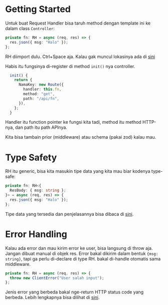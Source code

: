 # Getting Started

Untuk buat Request Handler bisa taruh method dengan template ini ke dalam class `Controller`:

```ts
private fn: RH = async (req, res) => {
  res.json({ msg: "Halo" });
};
```

RH diimport dulu. Ctrl+Space aja. Kalau gak muncul lokasinya ada di [sini](src/helpers/types.ts)

Habis itu fungsinya di-register di method `init()` nya controller.

```ts
  init() {
    return {
      NamaKey: new Route({
        handler: this.fn,
        method: "get",
        path: "/api/fn",
      }),
    };
  }
```

Handler itu function pointer ke fungsi kita tadi, method itu method HTTP-nya, dan path itu path APInya.

Kita bisa tambain prior (middleware) atau schema (pakai zod) kalau mau.

# Type Safety

RH itu generic, bisa kita masukin tipe data yang kita mau biar kodenya type-safe:

```ts
private fn: RH<{
  ResBody: { msg: string };
}> = async (req, res) => {
  res.json({ msg: "Halo" });
};
```

Tipe data yang tersedia dan penjelasannya bisa dibaca di [sini](src/helpers/types.ts).

# Error Handling

Kalau ada error dan mau kirim error ke user, bisa langsung di throw aja. Jangan dibuat manual di objek res.
Error bakal dikirim dalam bentuk `{msg: string}`, tapi ga perlu di-declare di type RH. bakal di-handle otomatis sama middleware.

```ts
private fn: RH = async (req, res) => {
  throw new ClientError("User salah input");
};
```

Jenis error yang berbeda bakal nge-return HTTP status code yang berbeda.
Lebih lengkapnya bisa dilihat di [sini](src/helpers/error.ts).
